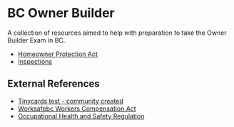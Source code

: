 # BC Owner Builder

A collection of resources aimed to help with preparation to take the Owner
Builder Exam in BC.

- [Homeowner Protection Act](./hpa.md)
- [Inspections](./inspections.md)

## External References

- [Tinycards test - community created](https://tinycards.duolingo.com/decks/25wRKcY2/bc-housing-owner-builder-exam-study-guide)
- [Worksafebc Workers Compensation Act](https://www.worksafebc.com/en/law-policy/occupational-health-safety/searchable-ohs-regulation/workers-compensation-act)
- [Occupational Health and Safety Regulation](https://www.worksafebc.com/en/law-policy/occupational-health-safety/searchable-ohs-regulation/ohs-regulation)
